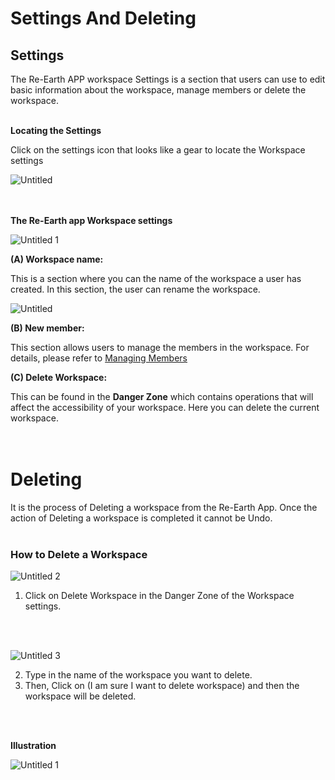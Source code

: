 # Settings And Deleting

## Settings

The Re-Earth APP workspace Settings is a section that users can use to edit basic information about the workspace, manage members or delete the workspace.
<br>
<br>

**Locating the Settings**

Click on the settings icon that looks like a gear to locate the Workspace settings

![Untitled](https://github.com/CS-eukarya/User-Manual-English-/assets/154571156/164d4908-f219-47f8-96a8-d9da09626133)       
<br>
<br>

**The Re-Earth app Workspace settings**

![Untitled 1](https://github.com/CS-eukarya/User-Manual-English-/assets/154571156/4a6bd35c-2165-4ee8-bfaf-705ae0d73606)

**(A) Workspace name:**

This is a section where you can the name of the workspace a user has created. In this section, the user can rename the workspace. 

![Untitled](https://github.com/CS-eukarya/User-Manual-English-/assets/154571156/7d18a9ae-07cf-4b3e-8fd7-b0193b1c00c5)

**(B) New member:**

This section allows users to manage the members in the workspace. For details, please refer to [Managing Members](https://github.com/CS-eukarya/User-Manual-English-/blob/a664173779612eab10d1eef00cf891e6645e19d5/Managing%20Members.md)

**(C) Delete Workspace:**

This can be found in the **Danger Zone** which contains operations that will affect the accessibility of your workspace. Here you can delete the current workspace.
<br>
<br>
<br>

# Deleting

It is the process of Deleting a workspace from the Re-Earth App. Once the action of Deleting a workspace is completed it cannot be Undo.
<br>
<br>

### How to Delete a Workspace

![Untitled 2](https://github.com/CS-eukarya/User-Manual-English-/assets/154571156/7b1dda2b-288d-4c1a-996c-f56b4f73ccb3)

1. Click on Delete Workspace in the Danger Zone of the Workspace settings.
<br>
<br>

![Untitled 3](https://github.com/CS-eukarya/User-Manual-English-/assets/154571156/70b21306-e6b1-4586-9752-6c326959dd62)

2. Type in the name of the workspace you want to delete.
3. Then, Click on (I am sure I want to delete workspace) and then the workspace will be deleted.
<br>
<br>

**Illustration** 

![Untitled 1](https://github.com/CS-eukarya/User-Manual-English-/assets/154571156/3acb30b5-0132-43ac-828d-66641bf93306)
